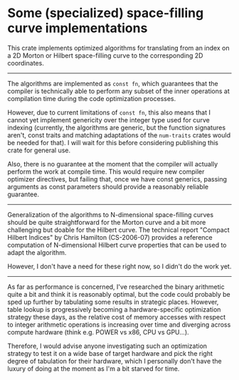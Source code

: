 # Some (specialized) space-filling curve implementations

This crate implements optimized algorithms for translating from an index on a 2D
Morton or Hilbert space-filling curve to the corresponding 2D coordinates.

---

The algorithms are implemented as `const fn`, which guarantees that the compiler
is technically able to perform any subset of the inner operations at compilation
time during the code optimization processes.

However, due to current limitations of `const fn`, this also means that I cannot
yet implement genericity over the integer type used for curve indexing
(currently, the algorithms are generic, but the function signatures aren't,
const traits and matching adaptations of the `num-traits` crates would be needed
for that). I will wait for this before considering publishing this crate for
general use.

Also, there is no guarantee at the moment that the compiler will actually
perform the work at compile time. This would require new compiler optimizer
directives, but failing that, once we have const generics, passing arguments as
const parameters should provide a reasonably reliable guarantee.

---

Generalization of the algorithms to N-dimensional space-filling curves should be
quite straightforward for the Morton curve and a bit more challenging but doable
for the Hilbert curve. The technical report "Compact Hilbert Indices" by Chris
Hamilton (CS-2006-07) provides a reference computation of N-dimensional Hilbert
curve properties that can be used to adapt the algorithm.

However, I don't have a need for these right now, so I didn't do the work yet.

---

As far as performance is concerned, I've researched the binary arithmetic quite
a bit and think it is reasonably optimal, but the code could probably be sped up
further by tabulating some results in strategic places. However, table lookup is
progressively becoming a hardware-specific optimization strategy these days, as
the relative cost of memory accesses with respect to integer arithmetic
operations is increasing over time and diverging across compute hardware (think
e.g. POWER vs x86, CPU vs GPU...).

Therefore, I would advise anyone investigating such an optimization strategy to
test it on a wide base of target hardware and pick the right degree of
tabulation for their hardware, which I personally don't have the luxury of doing
at the moment as I'm a bit starved for time.

